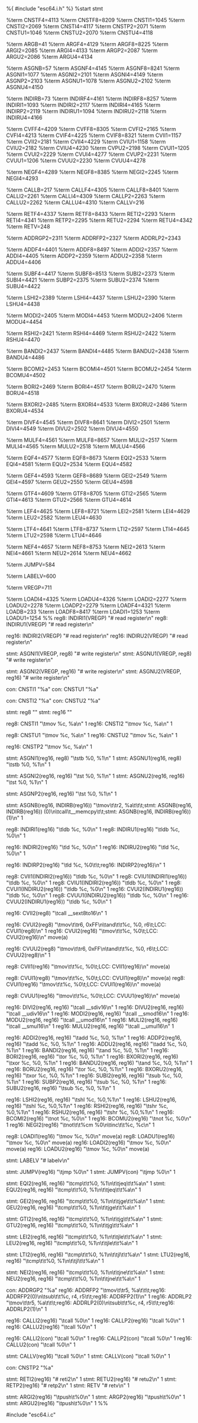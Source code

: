 %{
#include "esc64.i.h"
%}
%start stmt

%term CNSTF4=4113
%term CNSTF8=8209
%term CNSTI1=1045
%term CNSTI2=2069
%term CNSTI4=4117
%term CNSTP2=2071
%term CNSTU1=1046
%term CNSTU2=2070
%term CNSTU4=4118

%term ARGB=41
%term ARGF4=4129
%term ARGF8=8225
%term ARGI2=2085
%term ARGI4=4133
%term ARGP2=2087
%term ARGU2=2086
%term ARGU4=4134

%term ASGNB=57
%term ASGNF4=4145
%term ASGNF8=8241
%term ASGNI1=1077
%term ASGNI2=2101
%term ASGNI4=4149
%term ASGNP2=2103
%term ASGNU1=1078
%term ASGNU2=2102
%term ASGNU4=4150

%term INDIRB=73
%term INDIRF4=4161
%term INDIRF8=8257
%term INDIRI1=1093
%term INDIRI2=2117
%term INDIRI4=4165
%term INDIRP2=2119
%term INDIRU1=1094
%term INDIRU2=2118
%term INDIRU4=4166

%term CVFF4=4209
%term CVFF8=8305
%term CVFI2=2165
%term CVFI4=4213
%term CVIF4=4225
%term CVIF8=8321
%term CVII1=1157
%term CVII2=2181
%term CVII4=4229
%term CVIU1=1158
%term CVIU2=2182
%term CVIU4=4230
%term CVPU2=2198
%term CVUI1=1205
%term CVUI2=2229
%term CVUI4=4277
%term CVUP2=2231
%term CVUU1=1206
%term CVUU2=2230
%term CVUU4=4278

%term NEGF4=4289
%term NEGF8=8385
%term NEGI2=2245
%term NEGI4=4293

%term CALLB=217
%term CALLF4=4305
%term CALLF8=8401
%term CALLI2=2261
%term CALLI4=4309
%term CALLP2=2263
%term CALLU2=2262
%term CALLU4=4310
%term CALLV=216

%term RETF4=4337
%term RETF8=8433
%term RETI2=2293
%term RETI4=4341
%term RETP2=2295
%term RETU2=2294
%term RETU4=4342
%term RETV=248

%term ADDRGP2=2311
%term ADDRFP2=2327
%term ADDRLP2=2343

%term ADDF4=4401
%term ADDF8=8497
%term ADDI2=2357
%term ADDI4=4405
%term ADDP2=2359
%term ADDU2=2358
%term ADDU4=4406

%term SUBF4=4417
%term SUBF8=8513
%term SUBI2=2373
%term SUBI4=4421
%term SUBP2=2375
%term SUBU2=2374
%term SUBU4=4422

%term LSHI2=2389
%term LSHI4=4437
%term LSHU2=2390
%term LSHU4=4438

%term MODI2=2405
%term MODI4=4453
%term MODU2=2406
%term MODU4=4454

%term RSHI2=2421
%term RSHI4=4469
%term RSHU2=2422
%term RSHU4=4470

%term BANDI2=2437
%term BANDI4=4485
%term BANDU2=2438
%term BANDU4=4486

%term BCOMI2=2453
%term BCOMI4=4501
%term BCOMU2=2454
%term BCOMU4=4502

%term BORI2=2469
%term BORI4=4517
%term BORU2=2470
%term BORU4=4518

%term BXORI2=2485
%term BXORI4=4533
%term BXORU2=2486
%term BXORU4=4534

%term DIVF4=4545
%term DIVF8=8641
%term DIVI2=2501
%term DIVI4=4549
%term DIVU2=2502
%term DIVU4=4550

%term MULF4=4561
%term MULF8=8657
%term MULI2=2517
%term MULI4=4565
%term MULU2=2518
%term MULU4=4566

%term EQF4=4577
%term EQF8=8673
%term EQI2=2533
%term EQI4=4581
%term EQU2=2534
%term EQU4=4582

%term GEF4=4593
%term GEF8=8689
%term GEI2=2549
%term GEI4=4597
%term GEU2=2550
%term GEU4=4598

%term GTF4=4609
%term GTF8=8705
%term GTI2=2565
%term GTI4=4613
%term GTU2=2566
%term GTU4=4614

%term LEF4=4625
%term LEF8=8721
%term LEI2=2581
%term LEI4=4629
%term LEU2=2582
%term LEU4=4630

%term LTF4=4641
%term LTF8=8737
%term LTI2=2597
%term LTI4=4645
%term LTU2=2598
%term LTU4=4646

%term NEF4=4657
%term NEF8=8753
%term NEI2=2613
%term NEI4=4661
%term NEU2=2614
%term NEU4=4662

%term JUMPV=584

%term LABELV=600

%term VREGP=711

%term LOADI4=4325
%term LOADU4=4326
%term LOADI2=2277
%term LOADU2=2278
%term LOADP2=2279
%term LOADF4=4321
%term LOADB=233
%term LOADF8=8417
%term LOADI1=1253
%term LOADU1=1254
%%
reg8:	INDIRI1(VREGP)			"# read register\n"
reg8:	INDIRU1(VREGP)			"# read register\n"

reg16:	INDIRI2(VREGP)			"# read register\n"
reg16:	INDIRU2(VREGP)			"# read register\n"


stmt:	ASGNI1(VREGP, reg8)		"# write register\n"
stmt:	ASGNU1(VREGP, reg8)		"# write register\n"

stmt:	ASGNI2(VREGP, reg16)	"# write register\n"
stmt:	ASGNU2(VREGP, reg16)	"# write register\n"


con:	CNSTI1					"%a"
con:	CNSTU1					"%a"

con:	CNSTI2					"%a"
con:	CNSTU2					"%a"


stmt:	reg8					""
stmt:	reg16					""


reg8:	CNSTI1  				"\tmov		%c, %a\n"		1
reg16:	CNSTI2  				"\tmov		%c, %a\n"		1

reg8:	CNSTU1  				"\tmov		%c, %a\n"		1
reg16:	CNSTU2  				"\tmov		%c, %a\n"		1

reg16:	CNSTP2  				"\tmov		%c, %a\n"		1


stmt:	ASGNI1(reg16, reg8)				"\tstb		%0, %1\n"		1
stmt:	ASGNU1(reg16, reg8)				"\tstb		%0, %1\n"		1

stmt:	ASGNI2(reg16, reg16)			"\tst		%0, %1\n"		1
stmt:	ASGNU2(reg16, reg16)			"\tst		%0, %1\n"		1

stmt:	ASGNP2(reg16, reg16)			"\tst		%0, %1\n"		1

stmt:	ASGNB(reg16, INDIRB(reg16))		"\tmov\t\tr2, %a\t\t\t;stmt: ASGNB(reg16, INDIRB(reg16)) (0)\n\tcall\t__memcpy\t\t;stmt: ASGNB(reg16, INDIRB(reg16)) (1)\n"	1


reg8:	INDIRI1(reg16)			"\tldb		%c, %0\n"		1
reg8:	INDIRU1(reg16)			"\tldb		%c, %0\n"		1

reg16:	INDIRI2(reg16)			"\tld		%c, %0\n"		1
reg16:	INDIRU2(reg16)			"\tld		%c, %0\n"		1

reg16:	INDIRP2(reg16)			"\tld		%c, %0\t\t;reg16: INDIRP2(reg16)\n"		1


reg8:	CVII1(INDIRI2(reg16))	"\tldb		%c, %0\n"		1
reg8:	CVIU1(INDIRI1(reg16))	"\tldb		%c, %0\n"		1
reg8:	CVIU1(INDIRI2(reg16))	"\tldb		%c, %0\n"		1
reg8:	CVUI1(INDIRU2(reg16))	"\tldb		%c, %0\n"		1
reg16:	CVUI2(INDIRU1(reg16))	"\tldb		%c, %0\n"		1
reg8:	CVUU1(INDIRU2(reg16))	"\tldb		%c, %0\n"		1
reg16:	CVUU2(INDIRU1(reg16))	"\tldb		%c, %0\n"		1


reg16:	CVII2(reg8)				"\tcall		__sext8to16\n"					1

reg16:	CVUI2(reg8)				"\tmov\t\tr6, 0xFF\n\tand\t\t%c, %0, r6\t;LCC: CVUI1(reg8)\n"	1
reg16:	CVUI2(reg16)			"\tmov\t\t%c, %0\t;LCC: CVUI2(reg16)\n"		move(a)

reg16:	CVUU2(reg8)				"\tmov\t\tr6, 0xFF\n\tand\t\t%c, %0, r6\t;LCC: CVUU2(reg8)\n"	1

reg8:	CVII1(reg16)			"\tmov\t\t%c, %0\t;LCC: CVII1(reg16)\n"		move(a)

reg8:	CVUI1(reg8)				"\tmov\t\t%c, %0\t;LCC: CVUI1(reg8)\n"		move(a)
reg8:	CVUI1(reg16)			"\tmov\t\t%c, %0\t;LCC: CVUI1(reg16)\n"		move(a)

reg8:	CVUU1(reg16)			"\tmov\t\t%c, %0\t;LCC: CVUU1(reg16)\n"		move(a)


reg16:	DIVI2(reg16, reg16)			"\tcall		__sdiv16\n"					1
reg16:	DIVU2(reg16, reg16)			"\tcall		__udiv16\n"					1
reg16:	MODI2(reg16, reg16)			"\tcall		__smod16\n"					1
reg16:	MODU2(reg16, reg16)			"\tcall		__umod16\n"					1
reg16:	MULI2(reg16, reg16)			"\tcall		__smul16\n"					1
reg16:	MULU2(reg16, reg16)			"\tcall		__umul16\n"					1


reg16:	ADDI2(reg16, reg16)			"\tadd		%c, %0, %1\n"		1
reg16:	ADDP2(reg16, reg16)			"\tadd		%c, %0, %1\n"		1
reg16:	ADDU2(reg16, reg16)			"\tadd		%c, %0, %1\n"		1
reg16:	BANDI2(reg16, reg16)		"\tand		%c, %0, %1\n"		1
reg16:	BORI2(reg16, reg16)			"\tor		%c, %0, %1\n"		1
reg16:	BXORI2(reg16, reg16)		"\txor		%c, %0, %1\n"		1
reg16:	BANDU2(reg16, reg16)		"\tand		%c, %0, %1\n"		1
reg16:	BORU2(reg16, reg16)			"\tor		%c, %0, %1\n"		1
reg16:	BXORU2(reg16, reg16)		"\txor		%c, %0, %1\n"		1
reg16:	SUBI2(reg16, reg16)			"\tsub		%c, %0, %1\n"		1
reg16:	SUBP2(reg16, reg16)			"\tsub		%c, %0, %1\n"		1
reg16:	SUBU2(reg16, reg16)			"\tsub		%c, %0, %1\n"		1

reg16:	LSHI2(reg16, reg16)			"\tshl		%c, %0,%1\n"			1
reg16:	LSHU2(reg16, reg16)			"\tshl		%c, %0,%1\n"			1
reg16:	RSHI2(reg16, reg16)			"\tshr		%c, %0,%1\n"			1
reg16:	RSHU2(reg16, reg16)			"\tshr		%c, %0,%1\n"			1
reg16:	BCOMI2(reg16)				"\tnot		%c, %0\n"				1
reg16:	BCOMU2(reg16)				"\tnot		%c, %0\n"				1
reg16:	NEGI2(reg16)				"\tnot\t\t%cm %0\n\tinc\t\t%c, %c\n"		1


reg8:	LOADI1(reg16)				"\tmov		%c, %0\n"				move(a)
reg8:	LOADU1(reg16)				"\tmov		%c, %0\n"				move(a)
reg16:	LOADI2(reg16)				"\tmov		%c, %0\n"				move(a)
reg16:	LOADU2(reg16)				"\tmov		%c, %0\n"				move(a)


stmt:	LABELV						"# labelv\n"


stmt:	JUMPV(reg16)				"\tjmp		%0\n"   				1
stmt:	JUMPV(con)					"\tjmp		%0\n"   				1

stmt:	EQI2(reg16, reg16)			"\tcmp\t\t%0, %1\n\t\tjeq\t\t%a\n"		1
stmt:	EQU2(reg16, reg16)			"\tcmp\t\t%0, %1\n\t\tjeq\t\t%a\n"		1

stmt:	GEI2(reg16, reg16)			"\tcmp\t\t%0, %1\n\t\tjge\t\t%a\n"		1
stmt:	GEU2(reg16, reg16)			"\tcmp\t\t%0, %1\n\t\tjge\t\t%a\n"		1

stmt:	GTI2(reg16, reg16)			"\tcmp\t\t%0, %1\n\t\tjg\t\t%a\n"			1
stmt:	GTU2(reg16, reg16)			"\tcmp\t\t%0, %1\n\t\tjg\t\t%a\n"			1

stmt:	LEI2(reg16, reg16)			"\tcmp\t\t%0, %1\n\t\tjle\t\t%a\n"		1
stmt:	LEU2(reg16, reg16)			"\tcmp\t\t%0, %1\n\t\tjle\t\t%a\n"		1

stmt:	LTI2(reg16, reg16)			"\tcmp\t\t%0, %1\n\t\tjl\t\t%a\n"			1
stmt:	LTU2(reg16, reg16)			"\tcmp\t\t%0, %1\n\t\tjl\t\t%a\n"			1

stmt:	NEI2(reg16, reg16)			"\tcmp\t\t%0, %1\n\t\tjne\t\t%a\n"		1
stmt:	NEU2(reg16, reg16)			"\tcmp\t\t%0, %1\n\t\tjne\t\t%a\n"		1


con:	ADDRGP2     				"%a"
reg16:	ADDRFP2						"\tmov\t\tr5, %a\t\t\t;reg16: ADDRFP2(0)\n\tsub\t\t%c, r4, r5\t\t;reg16: ADDRFP2(1)\n"		1
reg16:	ADDRLP2						"\tmov\t\tr5, %a\t\t\t;reg16: ADDRLP2(0)\n\tsub\t\t%c, r4, r5\t\t;reg16: ADDRLP2(1)\n"		1


reg16:	CALLI2(reg16)			"\tcall	%0\n"		1
reg16:	CALLP2(reg16)			"\tcall	%0\n"		1
reg16:	CALLU2(reg16)			"\tcall	%0\n"		1

reg16:	CALLI2(con)				"\tcall	%0\n"		1
reg16:	CALLP2(con)				"\tcall	%0\n"		1
reg16:	CALLU2(con)				"\tcall	%0\n"		1

stmt:	CALLV(reg16)			"\tcall	%0\n"		1
stmt:	CALLV(con)				"\tcall	%0\n"		1


con:	CNSTP2					"%a"


stmt:	RETI2(reg16)			"# reti2\n"				1
stmt:	RETU2(reg16)			"# retu2\n"				1
stmt:	RETP2(reg16)			"# retp2\n"				1
stmt:	RETV					"# retv\n"				1


stmt:	ARGI2(reg16)			"\tpush\t%0\n"			1
stmt:	ARGP2(reg16)			"\tpush\t%0\n"			1
stmt:	ARGU2(reg16)			"\tpush\t%0\n"			1
%%

#include "esc64.i.c"
